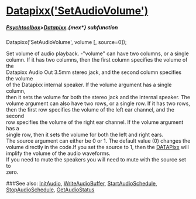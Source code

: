 # [Datapixx('SetAudioVolume')](Datapixx-SetAudioVolume) 
##### [Psychtoolbox](Psychtoolbox)>[Datapixx](Datapixx).{mex*} subfunction

Datapixx('SetAudioVolume', volume [, source=0]);

Set volume of audio playback. -"volume" can have two columns, or a single  
column. If it has two columns, then the first column specifies the volume of the  
Datapixx Audio Out 3.5mm stereo jack, and the second column specifies the volume  
of the Datapixx internal speaker. If the volume argument has a single column,  
then it sets the volume for both the stereo jack and the internal speaker. The  
volume argument can also have two rows, or a single row. If it has two rows,  
then the first row specifies the volume of the left ear channel, and the second  
row specifies the volume of the right ear channel. If the volume argument has a  
single row, then it sets the volume for both the left and right ears.  
The source argument can either be 0 or 1. The default value (0) changes the  
volume directly in the code.If you set the source to 1, then the [DATAPixx](DATAPixx) will  
implify the volume of the audio waveforms.   
If you need to mute the speakers you will need to mute with the source set to  
zero.   
  


###See also:
[InitAudio](Datapixx-InitAudio), [WriteAudioBuffer](Datapixx-WriteAudioBuffer), [StartAudioSchedule](Datapixx-StartAudioSchedule), [StopAudioSchedule](Datapixx-StopAudioSchedule), [GetAudioStatus](Datapixx-GetAudioStatus)
